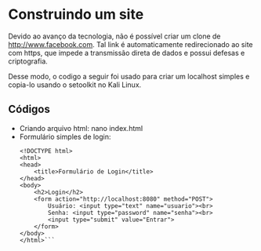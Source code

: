 # **Construindo um site**

Devido ao avanço da tecnologia, não é possível criar um clone de http://www.facebook.com. Tal link é automaticamente redirecionado
ao site com https, que impede a transmissão direta de dados e possui defesas e criptografia.

Desse modo, o codigo a seguir foi usado para criar um localhost simples e copia-lo usando o setoolkit no Kali Linux.

## **Códigos**

* Criando arquivo html:
    nano index.html
* Formulário simples de login:
    ```
    <!DOCTYPE html>
    <html>
    <head>
        <title>Formulário de Login</title>
    </head>
    <body>
        <h2>Login</h2>
        <form action="http://localhost:8080" method="POST">
            Usuário: <input type="text" name="usuario"><br>
            Senha: <input type="password" name="senha"><br>
            <input type="submit" value="Entrar">
        </form>
    </body>
    </html>```

